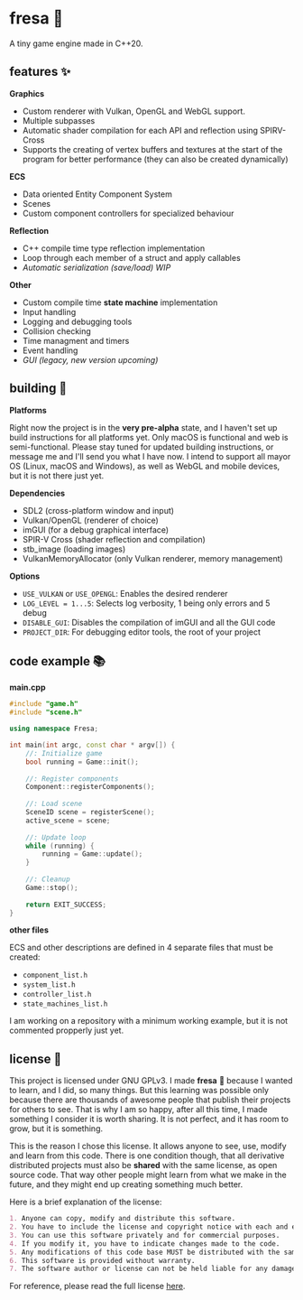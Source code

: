 # fresa :strawberry:

A tiny game engine made in C++20.


## features :sparkles:

**Graphics** 
- Custom renderer with Vulkan, OpenGL and WebGL support.
- Multiple subpasses
- Automatic shader compilation for each API and reflection using SPIRV-Cross
- Supports the creating of vertex buffers and textures at the start of the program for better performance (they can also be created dynamically)

**ECS**
- Data oriented Entity Component System
- Scenes
- Custom component controllers for specialized behaviour

**Reflection**
- C++ compile time type reflection implementation
- Loop through each member of a struct and apply callables
- _Automatic serialization (save/load) WIP_

**Other**
- Custom compile time **state machine** implementation
- Input handling
- Logging and debugging tools
- Collision checking
- Time managment and timers
- Event handling
- _GUI (legacy, new version upcoming)_
  

## building :hammer:

**Platforms**

Right now the project is in the **very pre-alpha** state, and I haven't set up build instructions for all platforms yet. Only macOS is functional and web is semi-functional. Please stay tuned for updated building instructions, or message me and I'll send you what I have now. I intend to support all mayor OS (Linux, macOS and Windows), as well as WebGL and mobile devices, but it is not there just yet.

**Dependencies**
- SDL2 (cross-platform window and input)
- Vulkan/OpenGL (renderer of choice)
- imGUI (for a debug graphical interface)
- SPIR-V Cross (shader reflection and compilation)
- stb_image (loading images)
- VulkanMemoryAllocator (only Vulkan renderer, memory management)

**Options**
- `USE_VULKAN` or `USE_OPENGL`: Enables the desired renderer
- `LOG_LEVEL = 1...5`: Selects log verbosity, 1 being only errors and 5 debug
- `DISABLE_GUI`: Disables the compilation of imGUI and all the GUI code
- `PROJECT_DIR`: For debugging editor tools, the root of your project

## code example :books:

**main.cpp**

```cpp
#include "game.h"
#include "scene.h"

using namespace Fresa;

int main(int argc, const char * argv[]) {
    //: Initialize game
    bool running = Game::init();
    
    //: Register components
    Component::registerComponents();
    
    //: Load scene
    SceneID scene = registerScene();
    active_scene = scene;
    
    //: Update loop
    while (running) {
        running = Game::update();
    }
    
    //: Cleanup
    Game::stop();
    
    return EXIT_SUCCESS;
}
```

**other files**

ECS and other descriptions are defined in 4 separate files that must be created:
- `component_list.h`
- `system_list.h`
- `controller_list.h`
- `state_machines_list.h`

I am working on a repository with a minimum working example, but it is not commented propperly just yet.

## license :pencil:

This project is licensed under GNU GPLv3. I made **fresa** :strawberry: because I wanted to learn, and I did, so many things. But this learning was possible only because there are thousands of awesome people that publish their projects for others to see. That is why I am so happy, after all this time, I made something I consider it is worth sharing. It is not perfect, and it has room to grow, but it is something.

This is the reason I chose this license. It allows anyone to see, use, modify and learn from this code. There is one condition though, that all derivative distributed projects must also be **shared** with the same license, as open source code. That way other people might learn from what we make in the future, and they might end up creating something much better.

Here is a brief explanation of the license:

```markdown
1. Anyone can copy, modify and distribute this software.
2. You have to include the license and copyright notice with each and every distribution.
3. You can use this software privately and for commercial purposes.
4. If you modify it, you have to indicate changes made to the code.
5. Any modifications of this code base MUST be distributed with the same license, GPLv3.
6. This software is provided without warranty.
7. The software author or license can not be held liable for any damages inflicted by the software.
```

For reference, please read the full license [here](https://github.com/josekoalas/fresa/blob/main/LICENSE.md).